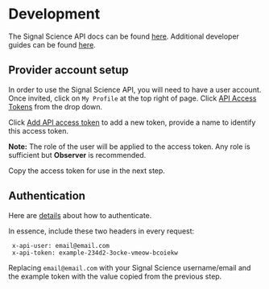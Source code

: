 # Development

The Signal Science API docs can be found
[here](https://docs.fastly.com/signalsciences/api/). Additional developer guides
can be found [here](https://docs.fastly.com/signalsciences/developer/).

## Provider account setup

In order to use the Signal Science API, you will need to have a user account.
Once invited, click on `My Profile` at the top right of page. Click
[API Access Tokens](https://dashboard.signalsciences.net/corps/jupiterone/user/apitokens)
from the drop down.

Click
[Add API access token](https://dashboard.signalsciences.net/corps/jupiterone/user/apitokens#add)
to add a new token, provide a name to identify this access token.

**Note:** The role of the user will be applied to the access token. Any role is
sufficient but **Observer** is recommended.

Copy the access token for use in the next step.

## Authentication

Here are
[details](https://docs.fastly.com/signalsciences/developer/using-our-api/) about
how to authenticate.

In essence, include these two headers in every request:

```
 x-api-user: email@email.com
 x-api-token: example-234d2-3ocke-vmeow-bcoiekw
```

Replacing `email@email.com` with your Signal Science username/email and the
example token with the value copied from the previous step.
